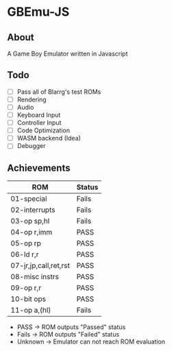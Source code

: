 # GBEmu-JS

## About
A Game Boy Emulator written in Javascript

## Todo
- [ ] Pass all of Blarrg's test ROMs
- [ ] Rendering
- [ ] Audio
- [ ] Keyboard Input
- [ ] Controller Input
- [ ] Code Optimization
- [ ] WASM backend (Idea)
- [ ] Debugger 

## Achievements

| ROM                   | Status | 
|-----------------------|--------|
| 01-special            | Fails  |
| 02-interrupts         | Fails  |
| 03-op sp,hl           | Fails  |
| 04-op r,imm           | PASS   |
| 05-op rp              | PASS   |
| 06-ld r,r             | PASS   |
| 07-jr,jp,call,ret,rst | PASS   |
| 08-misc instrs        | PASS   |
| 09-op r,r             | PASS   |
| 10-bit ops            | PASS   |
| 11-op a,(hl)          | Fails  |

- PASS -> ROM outputs "Passed" status
- Fails -> ROM outputs "Failed" status
- Unknown -> Emulator can not reach ROM evaluation